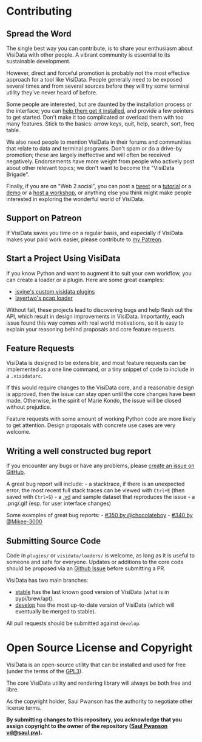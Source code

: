 # Contributing

## Spread the Word

The single best way you can contribute, is to share your enthusiasm about VisiData with other people.
A vibrant community is essential to its sustainable development.

However, direct and forceful promotion is probably not the most effective approach for a tool like VisiData.
People generally need to be exposed several times and from several sources before they will try some terminal utility they've never heard of before.

Some people are interested, but are daunted by the installation process or the interface; you can [help them get it installed](/install), and provide a few pointers to get started.
Don't make it too complicated or overload them with too many features.
Stick to the basics: arrow keys, quit, help, search, sort, freq table.

We also need people to mention VisiData in their forums and communities that relate to data and terminal programs.
Don't spam or do a drive-by promotion; these are largely ineffective and will often be received negatively.
Endorsements have more weight from people who actively post about other relevant topics; we don't want to become the "VisiData Brigade".

Finally, if you are on "Web 2.social", you can post a [tweet](https://twitter.com/visidata) or a [tutorial]() or a [demo](https://www.youtube.com/watch?v=N1CBDTgGtOU) or a [host a workshop](), or anything else you think might make people interested in exploring the wonderful world of VisiData.

## Support on Patreon

If VisiData saves you time on a regular basis, and especially if VisiData makes your paid work easier, please contribute to [my Patreon](https://www.patreon.com/saulpw).

## Start a Project Using VisiData

If you know Python and want to augment it to suit your own workflow, you can create a loader or a plugin.  Here are some great examples:

  - [jsvine's custom visidata plugins](https://github.com/jsvine/visidata-plugins)
  - [layertwo's pcap loader](https://github.com/saulpw/visidata/blob/develop/visidata/loaders/pcap.py)

Without fail, these projects lead to discovering bugs and help flesh out the API, which result in design improvements in VisiData.
Importantly, each issue found this way comes with real world motivations, so it is easy to explain your reasoning behind proposals and core feature requests.

## Feature Requests

VisiData is designed to be extensible, and most feature requests can be implemented as a one line command, or a tiny snippet of code to include in a `.visidatarc`.

If this would require changes to the VisiData core, and a reasonable design is approved, then the issue can stay open until the core changes have been made.
Otherwise, in the spirit of Marie Kondo, the issue will be closed without prejudice.

Feature requests with some amount of working Python code are more likely to get attention.
Design proposals with concrete use cases are very welcome.

## Writing a well constructed bug report

If you encounter any bugs or have any problems, please [create an issue on GitHub](https://github.com/saulpw/visidata/issues).

A great bug report will include:
    - a stacktrace, if there is an unexpected error; the most recent full stack traces can be viewed with `Ctrl+E` (then saved with `Ctrl+S`)
    - a [.vd](http://visidata.org/docs/save-restore/) and sample dataset that reproduces the issue
    - a .png/.gif (esp. for user interface changes)

Some examples of great bug reports:
    - [#350 by @chocolateboy](https://github.com/saulpw/visidata/issues/350)
    - [#340 by @Mikee-3000](https://github.com/saulpw/visidata/issues/340)


## Submitting Source Code

Code in `plugins/` or `visidata/loaders/` is welcome, as long as it is useful to someone and safe for everyone.
Updates or additions to the core code should be proposed via an [Github Issue](https://github.com/saulpw/visidata/issues/new/choose) before submitting a PR.

VisiData has two main branches:

  - [stable](https://github.com/saulpw/visidata/tree/stable) has the last known good version of VisiData (what is in pypi/brew/apt).
  - [develop](https://github.com/saulpw/visidata/tree/develop) has the most up-to-date version of VisiData (which will eventually be merged to stable).

All pull requests should be submitted against `develop`.

# Open Source License and Copyright

VisiData is an open-source utility that can be installed and used for free (under the terms of the [GPL3](https://www.gnu.org/licenses/gpl-3.0.en.html)).

The core VisiData utility and rendering library will always be both free and libre.

As the copyright holder, Saul Pwanson has the authority to negotiate other license terms.

**By submitting changes to this repository, you acknowledge that you assign copyright to the owner of the repository ([Saul Pwanson <vd@saul.pw>](mailto:vd@saul.pw)).**
